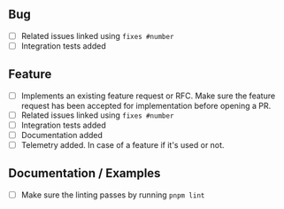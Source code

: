## Bug

- [ ] Related issues linked using `fixes #number`
- [ ] Integration tests added

## Feature

- [ ] Implements an existing feature request or RFC. Make sure the feature request has been accepted for implementation before opening a PR.
- [ ] Related issues linked using `fixes #number`
- [ ] Integration tests added
- [ ] Documentation added
- [ ] Telemetry added. In case of a feature if it's used or not.

## Documentation / Examples

- [ ] Make sure the linting passes by running `pnpm lint`
